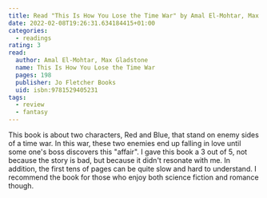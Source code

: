 ```yaml
---
title: Read "This Is How You Lose the Time War" by Amal El-Mohtar, Max Gladstone
date: 2022-02-08T19:26:31.634184415+01:00
categories:
  - readings
rating: 3
read:
  author: Amal El-Mohtar, Max Gladstone
  name: This Is How You Lose the Time War
  pages: 198
  publisher: Jo Fletcher Books
  uid: isbn:9781529405231
tags:
  - review
  - fantasy
---
```


This book is about two characters, Red and Blue, that stand on enemy sides of a time war. In this war, these two enemies end up falling in love until some one's boss discovers this "affair". I gave this book a 3 out of 5, not because the story is bad, but because it didn't resonate with me. In addition, the first tens of pages can be quite slow and hard to understand. I recommend the book for those who enjoy both science fiction and romance though.
